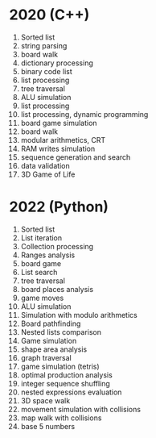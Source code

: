 # 2020 (C++)
1. Sorted list
2. string parsing
3. board walk
4. dictionary processing
5. binary code list
6. list processing
7. tree traversal
8. ALU simulation
9. list processing
10. list processing, dynamic programming
11. board game simulation
12. board walk
13. modular arithmetics, CRT
14. RAM writes simulation
15. sequence generation and search
16. data validation
17. 3D Game of Life

# 2022 (Python)
1. Sorted list
2. List iteration
3. Collection processing
4. Ranges analysis
5. board game
6. List search
7. tree traversal
8. board places analysis
9. game moves
10. ALU simulation
11. Simulation with modulo arithmetics
12. Board pathfinding
13. Nested lists comparison
14. Game simulation
15. shape area analysis
16. graph traversal
18. game simulation (tetris)
19. optimal production analysis
20. integer sequence shuffling
21. nested expressions evaluation
22. 3D space walk
23. movement simulation with collisions
24. map walk with collisions
25. base 5 numbers
